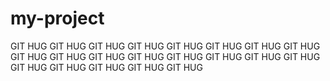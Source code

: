 # my-project

GIT HUG GIT HUG GIT HUG
GIT HUG GIT HUG GIT HUG
GIT HUG GIT HUG GIT HUG
GIT HUG GIT HUG GIT HUG
GIT HUG GIT HUG GIT HUG
GIT HUG GIT HUG GIT HUG
GIT HUG GIT HUG GIT HUG
